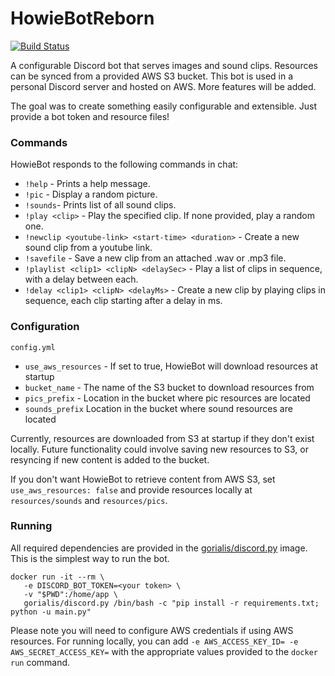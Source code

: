 # HowieBotReborn

[![Build Status](https://travis-ci.org/n-parisi/HowieBotReborn.svg?branch=master)](https://travis-ci.org/n-parisi/HowieBotReborn)

A configurable Discord bot that serves images and sound clips. Resources can be synced from a provided
AWS S3 bucket. This bot is used in a personal Discord server and hosted on AWS. More features will be added.

The goal was to create something easily configurable and extensible. Just provide a bot token and resource files! 

### Commands

HowieBot responds to the following commands in chat:
- `!help` - Prints a help message.
- `!pic` - Display a random picture.
- `!sounds`- Prints list of all sound clips.
- `!play <clip>` - Play the specified clip. If none provided, play a random one.
- `!newclip <youtube-link> <start-time> <duration>` - Create a new sound clip from a youtube link.
- `!savefile` - Save a new clip from an attached .wav or .mp3 file.
- `!playlist <clip1> <clipN> <delaySec>` - Play a list of clips in sequence, with a delay between each.
- `!delay <clip1> <clipN> <delayMs>` - Create a new clip by playing clips in sequence, each clip starting after a delay in ms.
### Configuration

`config.yml`
-  `use_aws_resources` - If set to true, HowieBot will download resources at startup
-  `bucket_name` - The name of the S3 bucket to download resources from
-  `pics_prefix` - Location in the bucket where pic resources are located
-  `sounds_prefix` Location in the bucket where sound resources are located

Currently, resources are downloaded from S3 at startup if they don't exist locally. Future functionality could 
involve saving new resources to S3, or resyncing if new content is added to the bucket.

If you don't want HowieBot to retrieve content from AWS S3, set `use_aws_resources: false` and provide resources
locally at `resources/sounds` and `resources/pics`.

### Running

All required dependencies are provided in the [gorialis/discord.py](https://hub.docker.com/r/gorialis/discord.py/) image. This is the 
simplest way to run the bot.

```
docker run -it --rm \
   -e DISCORD_BOT_TOKEN=<your token> \
   -v "$PWD":/home/app \
   gorialis/discord.py /bin/bash -c "pip install -r requirements.txt; python -u main.py"
```

Please note you will need to configure AWS credentials if using AWS resources. For running locally, you can add 
`-e AWS_ACCESS_KEY_ID= -e AWS_SECRET_ACCESS_KEY=` with the appropriate values provided to the `docker run` command.